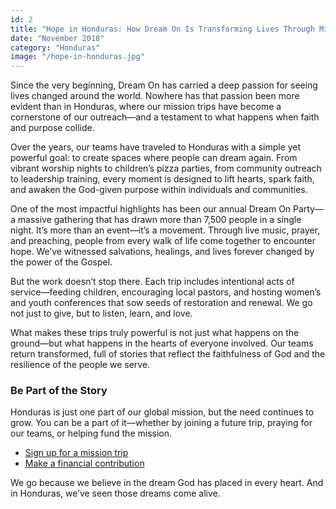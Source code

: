 ```yaml
---
id: 2
title: "Hope in Honduras: How Dream On Is Transforming Lives Through Missions"
date: "November 2018"
category: "Honduras"
image: "/hope-in-honduras.jpg"
---
```


Since the very beginning, Dream On has carried a deep passion for seeing lives changed around the world. Nowhere has that passion been more evident than in Honduras, where our mission trips have become a cornerstone of our outreach—and a testament to what happens when faith and purpose collide.

Over the years, our teams have traveled to Honduras with a simple yet powerful goal: to create spaces where people can dream again. From vibrant worship nights to children’s pizza parties, from community outreach to leadership training, every moment is designed to lift hearts, spark faith, and awaken the God-given purpose within individuals and communities.

One of the most impactful highlights has been our annual Dream On Party—a massive gathering that has drawn more than 7,500 people in a single night. It’s more than an event—it’s a movement. Through live music, prayer, and preaching, people from every walk of life come together to encounter hope. We’ve witnessed salvations, healings, and lives forever changed by the power of the Gospel.

But the work doesn’t stop there. Each trip includes intentional acts of service—feeding children, encouraging local pastors, and hosting women’s and youth conferences that sow seeds of restoration and renewal. We go not just to give, but to listen, learn, and love.

What makes these trips truly powerful is not just what happens on the ground—but what happens in the hearts of everyone involved. Our teams return transformed, full of stories that reflect the faithfulness of God and the resilience of the people we serve.

### Be Part of the Story

Honduras is just one part of our global mission, but the need continues to grow. You can be a part of it—whether by joining a future trip, praying for our teams, or helping fund the mission.

- [Sign up for a mission trip](https://dreamon.gomethod.app/!/#%2Ftrips)
- [Make a financial contribution](/donate)

We go because we believe in the dream God has placed in every heart. And in Honduras, we’ve seen those dreams come alive.
